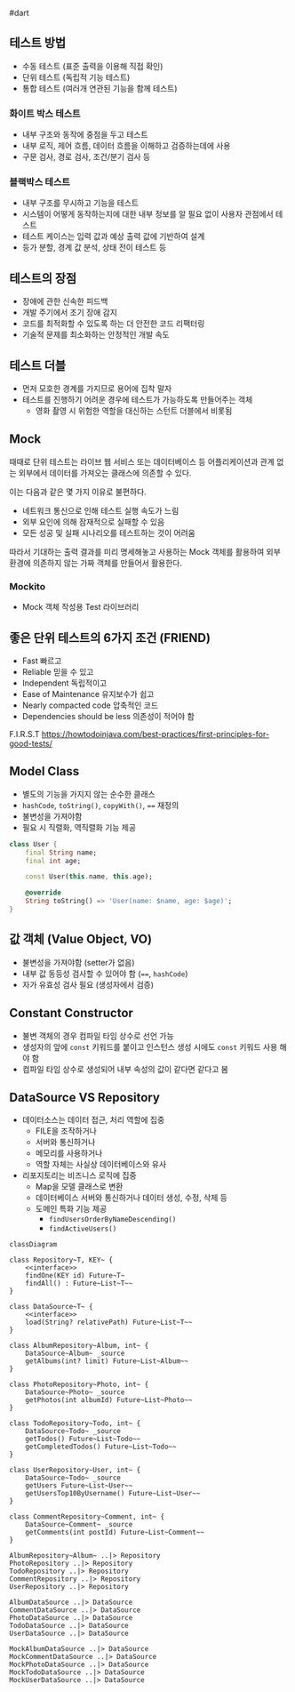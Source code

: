 #dart 


## 테스트 방법
- 수동 테스트 (표준 출력을 이용해 직접 확인)
- 단위 테스트 (독립적 기능 테스트)
- 통합 테스트 (여러개 연관된 기능을 함께 테스트)

### 화이트 박스 테스트
- 내부 구조와 동작에 중점을 두고 테스트
- 내부 로직, 제어 흐름, 데이터 흐름을 이해하고 검증하는데에 사용
- 구문 검사, 경로 검사, 조건/분기 검사 등

### 블랙박스 테스트
- 내부 구조를 무시하고 기능을 테스트
- 시스템이 어떻게 동작하는지에 대한 내부 정보를 알 필요 없이 사용자 관점에서 테스트
- 테스트 케이스는 입력 값과 예상 출력 값에 기반하여 설계
- 등가 분할, 경계 값 분석, 상태 전이 테스트 등

## 테스트의 장점
- 장애에 관한 신속한 피드백
- 개발 주기에서 조기 장애 감지
- 코드를 최적화할 수 있도록 하는 더 안전한 코드 리팩터링
- 기술적 문제를 최소화하는 안정적인 개발 속도

## 테스트 더블
- 먼저 모호한 경계를 가지므로 용어에 집착 말자
- 테스트를 진행하기 어려운 경우에 테스트가 가능하도록 만들어주는 객체
	- 영화 촬영 시 위험한 역할을 대신하는 스턴트 더블에서 비롯됨

## Mock
때때로 단위 테스트는 라이브 웹 서비스 또는 데이터베이스 등 어플리케이션과 관계 없는 외부에서 데이터를 가져오는 클래스에 의존할 수 있다.

이는 다음과 같은 몇 가지 이유로 불편하다.

- 네트워크 통신으로 인해 테스트 실행 속도가 느림
- 외부 요인에 의해 잠재적으로 실패할 수 있음
- 모든 성공 및 실패 시나리오를 테스트하는 것이 어려움

따라서 기대하는 출력 결과를 미리 명세해놓고 사용하는 Mock 객체를 활용하여 외부 환경에 의존하지 않는 가짜 객체를 만들어서 활용한다.

### Mockito
- Mock 객체 작성용 Test 라이브러리

## 좋은 단위 테스트의 6가지 조건 (FRIEND)
- Fast 빠르고
- Reliable 믿을 수 있고
- Independent 독립적이고
- Ease of Maintenance 유지보수가 쉽고
- Nearly compacted code 압축적인 코드
- Dependencies should be less 의존성이 적어야 함

F.I.R.S.T
https://howtodoinjava.com/best-practices/first-principles-for-good-tests/

## Model Class
- 별도의 기능을 가지지 않는 순수한 클래스
- `hashCode`, `toString()`, `copyWith()`, `==` 재정의
- 불변성을 가져야함
- 필요 시 직렬화, 역직렬화 기능 제공

```dart
class User {
	final String name;
	final int age;

	const User(this.name, this.age);

	@override
	String toString() => 'User(name: $name, age: $age)';
}
```

## 값 객체 (Value Object, VO)
- 불변성을 가져야함 (setter가 없음)
- 내부 값 동등성 검사할 수 있어야 함 (`==`, `hashCode`)
- 자가 유효성 검사 필요 (생성자에서 검증)

## Constant Constructor
- 불변 객체의 경우 컴파일 타임 상수로 선언 가능
- 생성자의 앞에 `const` 키워드를 붙이고 인스턴스 생성 시에도 `const` 키워드 사용 해야 함
- 컴파일 타임 상수로 생성되어 내부 속성의 값이 같다면 같다고 봄

## DataSource VS Repository
- 데이터소스는 데이터 접근, 처리 역할에 집중
	- FILE을 조작하거나
	- 서버와 통신하거나
	- 메모리를 사용하거나
	- 역할 자체는 사실상 데이터베이스와 유사
- 리포지토리는 비즈니스 로직에 집중
	- Map을 모델 클래스로 변환
	- 데이터베이스 서버와 통신하거나 데이터 생성, 수정, 삭제 등
	- 도메인 특화 기능 제공 
		- `findUsersOrderByNameDescending()`
		- `findActiveUsers()`


```mermaid
classDiagram

class Repository~T, KEY~ {
	<<interface>>
	findOne(KEY id) Future~T~
	findAll() : Future~List~T~~
}

class DataSource~T~ {
	<<interface>>
	load(String? relativePath) Future~List~T~~
}

class AlbumRepository~Album, int~ {
	DataSource~Album~ _source
	getAlbums(int? limit) Future~List~Album~~
}

class PhotoRepository~Photo, int~ {
	DataSource~Photo~ _source
	getPhotos(int albumId) Future~List~Photo~~
}

class TodoRepository~Todo, int~ {
	DataSource~Todo~ _source
	getTodos() Future~List~Todo~~
	getCompletedTodos() Future~List~Todo~~
}

class UserRepository~User, int~ {
	DataSource~Todo~ _source
	getUsers Future~List~User~~
	getUsersTop10ByUsername() Future~List~User~~
}

class CommentRepository~Comment, int~ {
	DataSource~Comment~ _source
	getComments(int postId) Future~List~Comment~~
}

AlbumRepository~Album~ ..|> Repository
PhotoRepository ..|> Repository
TodoRepository ..|> Repository
CommentRepository ..|> Repository
UserRepository ..|> Repository

AlbumDataSource ..|> DataSource
CommentDataSource ..|> DataSource
PhotoDataSource ..|> DataSource
TodoDataSource ..|> DataSource
UserDataSource ..|> DataSource

MockAlbumDataSource ..|> DataSource
MockCommentDataSource ..|> DataSource
MockPhotoDataSource ..|> DataSource
MockTodoDataSource ..|> DataSource
MockUserDataSource ..|> DataSource
```